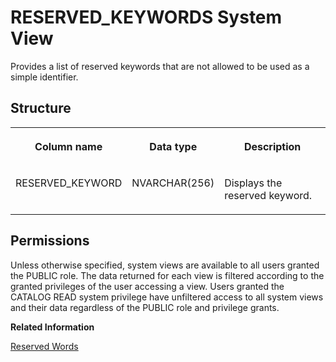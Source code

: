 <!-- loiof4204d3e6f5b1014ade0e12064d00743 -->

# RESERVED\_KEYWORDS System View

Provides a list of reserved keywords that are not allowed to be used as a simple identifier.



<a name="loiof4204d3e6f5b1014ade0e12064d00743___r_e_s_e_r_v_e_d__k_e_y_w_o_r_d_s_1struct_RESERVED_KEYWORDS"/>

## Structure


<table>
<tr>
<th valign="top">

Column name

</th>
<th valign="top">

Data type

</th>
<th valign="top">

Description

</th>
</tr>
<tr>
<td valign="top">

RESERVED\_KEYWORD

</td>
<td valign="top">

NVARCHAR\(256\)

</td>
<td valign="top">

Displays the reserved keyword.

</td>
</tr>
</table>



<a name="loiof4204d3e6f5b1014ade0e12064d00743__section_a1c_fbp_dzb"/>

## Permissions

Unless otherwise specified, system views are available to all users granted the PUBLIC role. The data returned for each view is filtered according to the granted privileges of the user accessing a view. Users granted the CATALOG READ system privilege have unfiltered access to all system views and their data regardless of the PUBLIC role and privilege grants.

**Related Information**  


[Reserved Words](../../010-SQL-Reference/reserved-words-28bcd6a.md "Reserved words are words which have a special meaning to the SQL parser in the SAP HANA database and cannot be used as when defining an identifier.")

